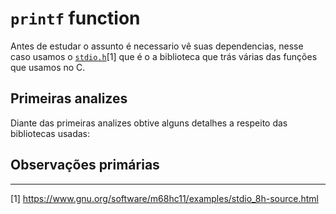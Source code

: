 # `printf` function

Antes de estudar o assunto é necessario vê suas dependencias, nesse caso usamos o [`stdio.h`](http://man7.org/linux/man-pages/man3/stdio.3.html)[1] que é o a biblioteca que trás várias das funções que usamos no C.

## Primeiras analizes

Diante das primeiras analizes obtive alguns detalhes a respeito das bibliotecas usadas:

## Observações primárias


------------
[1] https://www.gnu.org/software/m68hc11/examples/stdio_8h-source.html
